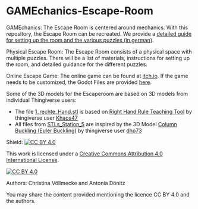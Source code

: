 # GAMEchanics-Escape-Room
GAMEchanics: The Escape Room is centered around mechanics. With this repository, the Escape Room can be recreated. We provide a [detailed guide for setting up the room and the various puzzles (in german)](https://github.com/SVFS-TUBerlin/Project_GAMEchanics/blob/main/Spielanleitung_Escape_Room.pdf).

Physical Escape Room: The Escape Room consists of a physical space with multiple puzzles. There will be a list of materials, instructions for setting up the room, and detailed guidance for the different puzzles.

Online Escape Game: The online game can be found at [itch.io](https://gamechanics.itch.io/gamechanics-escaperoom). If the game needs to be customized, the Godot Files are provided [here](https://github.com/SVFS-TUBerlin/Project_GAMEchanics/tree/main/virtueller_Escape_Room_Godotcode).

Some of the 3D models for the Escaperoom are based on 3D models from individual Thingiverse users:
* The file [1_rechte_Hand.stl](SVFS-TUBerlin/GAMEchanics-Escape-Room/blob/main/STLs_Station_1/1_rechte_Hand.stl) is based on [Right Hand Rule Teaching Tool](https://www.thingiverse.com/thing:6045083) by thingiverse user [Khaos47](https://www.thingiverse.com/Khaos47)
* All files from [STLs_Station_5](https://github.com/SVFS-TUBerlin/GAMEchanics-Escape-Room/tree/main/STLs_Station_5) are inspired by the 3D Model [Column Buckling (Euler Buckling)](https://www.thingiverse.com/thing:3804697) by thingiverse user [dhp73](https://www.thingiverse.com/dhp73)

Shield: [![CC BY 4.0][cc-by-shield]][cc-by]

This work is licensed under a
[Creative Commons Attribution 4.0 International License][cc-by].

[![CC BY 4.0][cc-by-image]][cc-by]

[cc-by]: http://creativecommons.org/licenses/by/4.0/
[cc-by-image]: https://i.creativecommons.org/l/by/4.0/88x31.png
[cc-by-shield]: https://img.shields.io/badge/License-CC%20BY%204.0-lightgrey.svg

Authors: Christina Völlmecke and Antonia Dönitz 

You may share the content provided mentioning the licence CC BY 4.0 and the authors.


